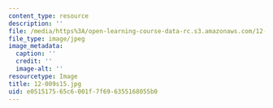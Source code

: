 ```yaml
---
content_type: resource
description: ''
file: /media/https%3A/open-learning-course-data-rc.s3.amazonaws.com/12-009j-theoretical-environmental-analysis-spring-2015/e051517565c6001f7f696355168055b0_12-009s15.jpg
file_type: image/jpeg
image_metadata:
  caption: ''
  credit: ''
  image-alt: ''
resourcetype: Image
title: 12-009s15.jpg
uid: e0515175-65c6-001f-7f69-6355168055b0
---
```

